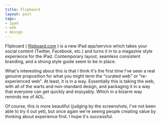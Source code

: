 ```yaml
---
title: Flipboard
layout: post
tags:
- ipad
- web
- design
---
```


Flipboard ( <a href="http://www.flipboard.com">flipboard.com</a> ) is a new iPad app/service which takes your social content (Twitter, Facebook, etc.) and turns it in to a magazine style experience for the iPad. Contemporary layout, seamless consistent branding, and a strong style guide seem to be in place.

What's interesting about this is that I think it's the first time I've seen a real genuine proposition for what you might term the "curated web" or "re-experienced web". At least, it is in a way. Essentially this is taking the web, with all of the warts and non-standard design, and packaging it in a way that everyone can get quickly and enjoyably. Which in a bizarre way reminds me of AOL.

Of course, this is more beautiful (judging by the screenshots, I've not been able to try it out yet), but once again we're seeing people creating value by thinking about experience first. I hope it's successful.
